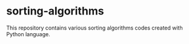 # sorting-algorithms
This repository contains various sorting algorithms codes created with Python language.
